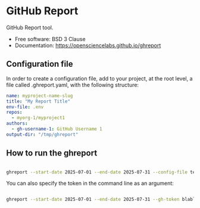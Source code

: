 # GitHub Report

GitHub Report tool.

- Free software: BSD 3 Clause
- Documentation: https://opensciencelabs.github.io/ghreport

## Configuration file

In order to create a configuration file, add to your project, at the root level,
a file called .ghreport.yaml, with the following structure:

```yaml
name: myproject-name-slug
title: "My Report Title"
env-file: .env
repos:
  - myorg-1/myproject1
authors:
  - gh-username-1: GitHub Username 1
output-dir: "/tmp/ghreport"
```

## How to run the ghreport

```bash

ghreport --start-date 2025-07-01 --end-date 2025-07-31 --config-file tests/.ghreport.yaml

```

You can also specify the token in the command line as an argument:

```bash

ghreport --start-date 2025-07-01 --end-date 2025-07-31 --gh-token blabla --config-file tests/.ghreport.yaml

```
